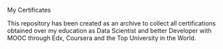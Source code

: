 My Certificates

This repository has been created as an archive to collect all certifications obtained over my education as Data Scientist and better Developer with MOOC through Edx, Coursera and the Top University in the World.
